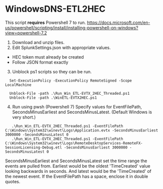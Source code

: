 # WindowsDNS-ETL2HEC
This script **requires** Powershell 7 to run. https://docs.microsoft.com/en-us/powershell/scripting/install/installing-powershell-on-windows?view=powershell-7.2

1. Download and unzip files.
2. Edit SplunkSettings.json with appropriate values.
  - HEC token must already be created
  - Follow JSON format exactly
3. Unblock ps1 scripts so they can be run.
```
  Set-ExecutionPolicy -ExecutionPolicy RemoteSigned -Scope LocalMachine

  Unblock-File -path .\Run_Win_ETL-EVTX_2HEC_Threaded.ps1
  Unblock-File -path .\WinETL-EVTX2HEC.ps1
```  
4. Run using pwsh (Powershell 7) Specify values for EventFilePath, SecondsMinusEarliest and SecondsMinusLatest. (Default Windows is very short.)
```
   .\Run_Win_ETL-EVTX_2HEC_Threaded.ps1 -EventFilePath C:\Windows\System32\winevt\Logs\Application.evtx -SecondsMinusEarliest 3000000 -SecondsMinusLatest 0
   .\Run_Win_ETL-EVTX_2HEC_Threaded.ps1 -EventFilePath C:\Windows\System32\winevt\Logs\RemoteDesktopServices-RemoteFX-SessionLicensing-Debug.etl -SecondsMinusEarliest 3000000 -SecondsMinusLatest 0
```
SecondsMinusEarliest and SecondsMinusLatest set the time range the events are pulled from. Earliest would be the oldest 'TimeCreated' value looking backwards in seconds. And latest would be the 'TimeCreated' of the newest event. 
If the EventFilePath has a space, enclose it in double quotes.
